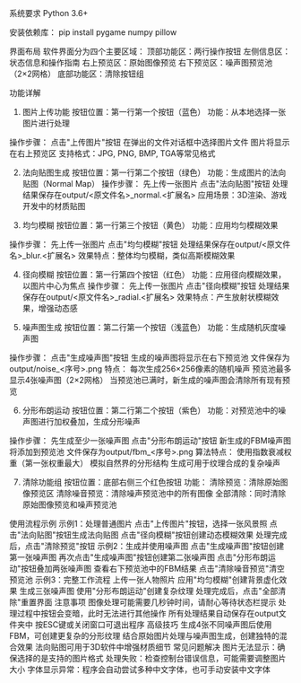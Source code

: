 系统要求
Python 3.6+

安装依赖库：
pip install pygame numpy pillow

界面布局
  软件界面分为四个主要区域：
  顶部功能区：两行操作按钮
  左侧信息区：状态信息和操作指南
  右上预览区：原始图像预览
  右下预览区：噪声图预览池（2×2网格）
  底部功能区：清除按钮组

功能详解
1. 图片上传功能
按钮位置：第一行第一个按钮（蓝色）
功能：从本地选择一张图片进行处理

操作步骤：
点击"上传图片"按钮
在弹出的文件对话框中选择图片文件
图片将显示在右上预览区
支持格式：JPG, PNG, BMP, TGA等常见格式

2. 法向贴图生成
按钮位置：第一行第二个按钮（绿色）
功能：生成图片的法向贴图（Normal Map）
操作步骤：
先上传一张图片
点击"法向贴图"按钮
处理结果保存在output/<原文件名>_normal.<扩展名>
应用场景：3D渲染、游戏开发中的材质贴图

3. 均匀模糊
按钮位置：第一行第三个按钮（黄色）
功能：应用均匀模糊效果

操作步骤：
先上传一张图片
点击"均匀模糊"按钮
处理结果保存在output/<原文件名>_blur.<扩展名>
效果特点：整体均匀模糊，类似高斯模糊效果

4. 径向模糊
按钮位置：第一行第四个按钮（红色）
功能：应用径向模糊效果，以图片中心为焦点
操作步骤：
先上传一张图片
点击"径向模糊"按钮
处理结果保存在output/<原文件名>_radial.<扩展名>
效果特点：产生放射状模糊效果，增强动态感

5. 噪声图生成
按钮位置：第二行第一个按钮（浅蓝色）
功能：生成随机灰度噪声图

操作步骤：
点击"生成噪声图"按钮
生成的噪声图将显示在右下预览池
文件保存为output/noise_<序号>.png
特点：
每次生成256×256像素的随机噪声
预览池最多显示4张噪声图（2×2网格）
当预览池已满时，新生成的噪声图会清除所有现有预览

6. 分形布朗运动
按钮位置：第二行第二个按钮（紫色）
功能：对预览池中的噪声图进行加权叠加，生成分形噪声

操作步骤：
先生成至少一张噪声图
点击"分形布朗运动"按钮
新生成的FBM噪声图将添加到预览池
文件保存为output/fbm_<序号>.png
算法特点：
使用指数衰减权重（第一张权重最大）
模拟自然界的分形结构
生成可用于纹理合成的复杂噪声

7. 清除功能组
按钮位置：底部右侧三个红色按钮
功能：
清除预览：清除原始图像预览区
清除噪音预览：清除噪声预览池中的所有图像
全部清除：同时清除原始图像预览和噪声预览池

使用流程示例
示例1：处理普通图片
点击"上传图片"按钮，选择一张风景照
点击"法向贴图"按钮生成法向贴图
点击"径向模糊"按钮创建动态模糊效果
处理完成后，点击"清除预览"按钮
示例2：生成并使用噪声图
点击"生成噪声图"按钮创建第一张噪声图
再次点击"生成噪声图"按钮创建第二张噪声图
点击"分形布朗运动"按钮叠加两张噪声图
查看右下预览池中的FBM结果
点击"清除噪音预览"清空预览池
示例3：完整工作流程
上传一张人物照片
应用"均匀模糊"创建背景虚化效果
生成三张噪声图
使用"分形布朗运动"创建复杂纹理
处理完成后，点击"全部清除"重置界面
注意事项
图像处理可能需要几秒钟时间，请耐心等待状态栏提示
处理过程中按钮会变暗，此时无法进行其他操作
所有处理结果自动保存在output文件夹中
按ESC键或关闭窗口可退出程序
高级技巧
生成4张不同噪声图后使用FBM，可创建更复杂的分形纹理
结合原始图片处理与噪声图生成，创建独特的混合效果
法向贴图可用于3D软件中增强材质细节
常见问题解决
图片无法显示：确保选择的是支持的图片格式
处理失败：检查控制台错误信息，可能需要调整图片大小
字体显示异常：程序会自动尝试多种中文字体，也可手动安装中文字体
